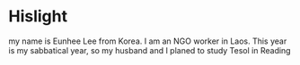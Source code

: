 # Hislight 
my name is Eunhee Lee from Korea.
I am an NGO worker in Laos. 
This year is my sabbatical year, so my husband and I planed to study Tesol in Reading
